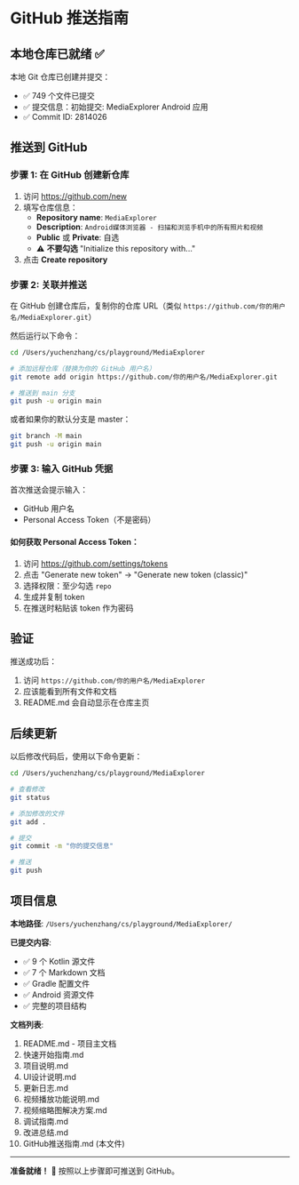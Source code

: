 # GitHub 推送指南

## 本地仓库已就绪 ✅

本地 Git 仓库已创建并提交：
- ✅ 749 个文件已提交
- ✅ 提交信息：初始提交: MediaExplorer Android 应用
- ✅ Commit ID: 2814026

## 推送到 GitHub

### 步骤 1: 在 GitHub 创建新仓库

1. 访问 https://github.com/new
2. 填写仓库信息：
   - **Repository name**: `MediaExplorer`
   - **Description**: `Android媒体浏览器 - 扫描和浏览手机中的所有照片和视频`
   - **Public** 或 **Private**: 自选
   - ⚠️ **不要勾选** "Initialize this repository with..."
3. 点击 **Create repository**

### 步骤 2: 关联并推送

在 GitHub 创建仓库后，复制你的仓库 URL（类似 `https://github.com/你的用户名/MediaExplorer.git`）

然后运行以下命令：

```bash
cd /Users/yuchenzhang/cs/playground/MediaExplorer

# 添加远程仓库（替换为你的 GitHub 用户名）
git remote add origin https://github.com/你的用户名/MediaExplorer.git

# 推送到 main 分支
git push -u origin main
```

或者如果你的默认分支是 master：
```bash
git branch -M main
git push -u origin main
```

### 步骤 3: 输入 GitHub 凭据

首次推送会提示输入：
- GitHub 用户名
- Personal Access Token（不是密码）

#### 如何获取 Personal Access Token：
1. 访问 https://github.com/settings/tokens
2. 点击 "Generate new token" → "Generate new token (classic)"
3. 选择权限：至少勾选 `repo`
4. 生成并复制 token
5. 在推送时粘贴该 token 作为密码

## 验证

推送成功后：
1. 访问 `https://github.com/你的用户名/MediaExplorer`
2. 应该能看到所有文件和文档
3. README.md 会自动显示在仓库主页

## 后续更新

以后修改代码后，使用以下命令更新：

```bash
cd /Users/yuchenzhang/cs/playground/MediaExplorer

# 查看修改
git status

# 添加修改的文件
git add .

# 提交
git commit -m "你的提交信息"

# 推送
git push
```

## 项目信息

**本地路径**: `/Users/yuchenzhang/cs/playground/MediaExplorer/`

**已提交内容**:
- ✅ 9 个 Kotlin 源文件
- ✅ 7 个 Markdown 文档
- ✅ Gradle 配置文件
- ✅ Android 资源文件
- ✅ 完整的项目结构

**文档列表**:
1. README.md - 项目主文档
2. 快速开始指南.md
3. 项目说明.md
4. UI设计说明.md
5. 更新日志.md
6. 视频播放功能说明.md
7. 视频缩略图解决方案.md
8. 调试指南.md
9. 改进总结.md
10. GitHub推送指南.md (本文件)

---

**准备就绪！** 🚀 按照以上步骤即可推送到 GitHub。



